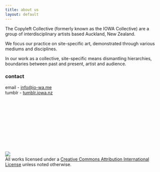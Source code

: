 ```yaml
---
title: about us
layout: default
---
```


The Copyleft Collective (formerly known as the IOWA Collective) are a group of interdisciplinary artists based Auckland, New Zealand.

We focus our practice on site-specific art, demonstrated through various mediums and disciplines.

In our work as a collective, site-specific means dismantling hierarchies, boundaries between past and present, artist and audience.

### contact

email - [info@io-wa.me][mail]
<br>
tumblr - [tumblr.iowa.nz][tmblr]

<br><br>
<br><br>
<br><br>
<br><br>

<br>
<img src="https://i.creativecommons.org/l/by/4.0/80x15.png"><br>All works licensed under a <a href="https://creativecommons.org/licenses/by/4.0/">Creative Commons Attribution International License</a> unless noted otherwise.


[mail]: mailto:info@io-wa.me
[tmblr]: http://tumblr.iowa.nz
